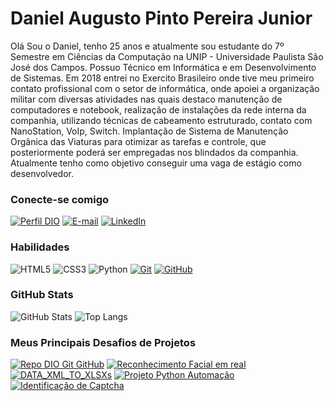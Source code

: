 
# Daniel Augusto Pinto Pereira Junior

Olá Sou o Daniel, tenho 25 anos e atualmente sou estudante do 7º Semestre em Ciências da Computação na UNIP - Universidade Paulista São José dos Campos. Possuo Técnico em Informática e em Desenvolvimento de Sistemas. Em 2018 entrei no Exercito Brasileiro onde tive meu primeiro contato profissional com o setor de informática, onde apoiei a organização militar com diversas atividades nas quais destaco manutenção de computadores e notebook, realização de instalações da rede interna da companhia, utilizando técnicas de cabeamento estruturado, contato com NanoStation, VoIp, Switch. Implantação de Sistema de Manutenção Orgânica das Viaturas para otimizar as tarefas e controle, que posteriormente poderá ser empregadas nos blindados da companhia. Atualmente tenho como objetivo conseguir uma vaga de estágio como desenvolvedor.

### Conecte-se comigo

[![Perfil DIO](https://img.shields.io/badge/-Meu%20Perfil%20na%20DIO-30A3DC?style=for-the-badge)](daniel_junior82)
[![E-mail](https://img.shields.io/badge/-Email-000?style=for-the-badge&logo=microsoft-outlook&logoColor=E94D5F)](mailto:daniel.junior82@aluno.unip.br)
[![LinkedIn](https://img.shields.io/badge/-LinkedIn-000?style=for-the-badge&logo=linkedin&logoColor=30A3DC)](https://www.linkedin.com/in/daniel-augusto1902199/)

### Habilidades

![HTML5](https://img.shields.io/badge/HTML-000?style=for-the-badge&logo=html5&logoColor=30A3DC)
![CSS3](https://img.shields.io/badge/CSS3-000?style=for-the-badge&logo=css3&logoColor=E94D5F)
![Python](https://img.shields.io/badge/python-3670A0?style=for-the-badge&logo=python&logoColor=ffdd54)
[![Git](https://img.shields.io/badge/Git-000?style=for-the-badge&logo=git&logoColor=E94D5F)](https://git-scm.com/doc)
[![GitHub](https://img.shields.io/badge/GitHub-000?style=for-the-badge&logo=github&logoColor=30A3DC)](https://docs.github.com/)

### GitHub Stats

![GitHub Stats](https://github-readme-stats.vercel.app/api?username=DanielAugust0o&theme=transparent&bg_color=000&border_color=30A3DC&show_icons=true&icon_color=30A3DC&title_color=E94D5F&text_color=FFF)
![Top Langs](https://github-readme-stats-git-masterrstaa-rickstaa.vercel.app/api/top-langs/?username=DanielAugust0o&layout=compact&bg_color=000&border_color=30A3DC&title_color=E94D5F&text_color=FFF)

### Meus Principais Desafios de Projetos

[![Repo DIO Git GitHub](https://github-readme-stats.vercel.app/api/pin/?username=elidianaandrade&repo=dio-lab-open-source&bg_color=000&border_color=30A3DC&show_icons=true&icon_color=30A3DC&title_color=E94D5F&text_color=FFF)](https://github.com/elidianaandrade/dio-lab-open-source)
[![Reconhecimento Facial em real](https://github-readme-stats.vercel.app/api/pin/?username=DanielAugust0o&repo=Reconhecimento-Facial&bg_color=000&border_color=30A3DC&show_icons=true&icon_color=30A3DC&title_color=E94D5F&text_color=FFF)](https://github.com/DanielAugust0o/Reconhecimento-Facial/tree/main)
[![DATA_XML_TO_XLSXs](https://github-readme-stats.vercel.app/api/pin/?username=DanielAugust0o&repo=DATA_XML_TO_XLSX&bg_color=000&border_color=30A3DC&show_icons=true&icon_color=30A3DC&title_color=E94D5F&text_color=FFF)](https://github.com/DanielAugust0o/DATA_XML_TO_XLSX/tree/main)
[![Projeto Python Automação](https://github-readme-stats.vercel.app/api/pin/?username=DanielAugust0o&repo=Automacao_Com_Planilhas_e_Email_SMTP&bg_color=000&border_color=30A3DC&show_icons=true&icon_color=30A3DC&title_color=E94D5F&text_color=FFF)](https://github.com/DanielAugust0o/Automacao_Com_Planilhas_e_Email_SMTP)
[![Identificação de Captcha](https://github-readme-stats.vercel.app/api/pin/?username=DanielAugust0o&repo=Captcha&bg_color=000&border_color=30A3DC&show_icons=true&icon_color=30A3DC&title_color=E94D5F&text_color=FFF)](https://github.com/DanielAugust0o/Captcha)


  </tbody>
  <tfoot></tfoot>
</table>

